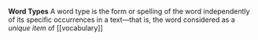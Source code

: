 **Word Types**
A word type is the form or spelling of the word independently of its specific occurrences in a text—that is, the word considered as a *unique item* of [[vocabulary]] 